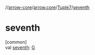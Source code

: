 //[arrow-core](../../../index.md)/[arrow.core](../index.md)/[Tuple7](index.md)/[seventh](seventh.md)

# seventh

[common]\
val [seventh](seventh.md): [G](index.md)
